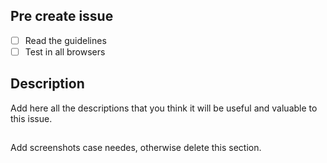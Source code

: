 ## Pre create issue
- [ ] Read the guidelines
- [ ] Test in all browsers

## Description 

Add here all the descriptions that you think it will be useful and valuable to this issue.

##

Add screenshots case needes, otherwise delete this section.